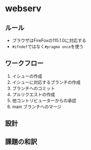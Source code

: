 # webserv

## ルール<br>

- ブラウザはFireFoxの115.1.0に対応する
- `#ifndef`ではなく`#pragma once`を使う

## ワークフロー
1. イシューの作成
2. イシューに対応するブランチの作成
3. ブランチへのコミット
4. プルリクエストの作成
5. 他コントリビューターからの承認
6. main ブランチへのマージ

## 設計

## 課題の和訳

